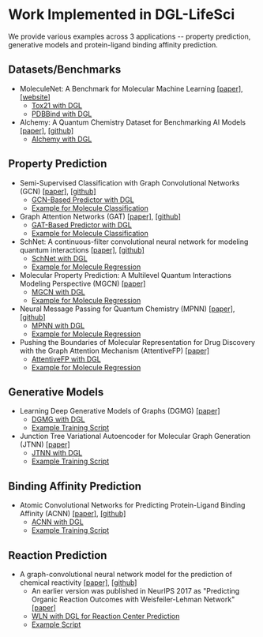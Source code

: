 # Work Implemented in DGL-LifeSci

We provide various examples across 3 applications -- property prediction, generative models and protein-ligand binding affinity prediction.

## Datasets/Benchmarks

- MoleculeNet: A Benchmark for Molecular Machine Learning [[paper]](https://arxiv.org/abs/1703.00564), [[website]](http://moleculenet.ai/)
    - [Tox21 with DGL](../dgllife/data/tox21.py)
    - [PDBBind with DGL](../dgllife/data/pdbbind.py)
- Alchemy: A Quantum Chemistry Dataset for Benchmarking AI Models [[paper]](https://arxiv.org/abs/1906.09427), [[github]](https://github.com/tencent-alchemy/Alchemy)
    - [Alchemy with DGL](../dgllife/data/alchemy.py)

## Property Prediction

- Semi-Supervised Classification with Graph Convolutional Networks (GCN) [[paper]](https://arxiv.org/abs/1609.02907), [[github]](https://github.com/tkipf/gcn)
    - [GCN-Based Predictor with DGL](../dgllife/model/model_zoo/gcn_predictor.py)
    - [Example for Molecule Classification](property_prediction/classification.py)
- Graph Attention Networks (GAT) [[paper]](https://arxiv.org/abs/1710.10903), [[github]](https://github.com/PetarV-/GAT)
    - [GAT-Based Predictor with DGL](../dgllife/model/model_zoo/gat_predictor.py)
    - [Example for Molecule Classification](property_prediction/classification.py)
- SchNet: A continuous-filter convolutional neural network for modeling quantum interactions [[paper]](https://arxiv.org/abs/1706.08566), [[github]](https://github.com/atomistic-machine-learning/SchNet)
    - [SchNet with DGL](../dgllife/model/model_zoo/schnet_predictor.py)
    - [Example for Molecule Regression](property_prediction/regression.py)
- Molecular Property Prediction: A Multilevel Quantum Interactions Modeling Perspective (MGCN) [[paper]](https://arxiv.org/abs/1906.11081)
    - [MGCN with DGL](../dgllife/model/model_zoo/mgcn_predictor.py)
    - [Example for Molecule Regression](property_prediction/regression.py)
- Neural Message Passing for Quantum Chemistry (MPNN) [[paper]](https://arxiv.org/abs/1704.01212), [[github]](https://github.com/brain-research/mpnn)
    - [MPNN with DGL](../dgllife/model/model_zoo/mpnn_predictor.py)
    - [Example for Molecule Regression](property_prediction/regression.py)
- Pushing the Boundaries of Molecular Representation for Drug Discovery with the Graph Attention Mechanism (AttentiveFP) [[paper]](https://pubs.acs.org/doi/abs/10.1021/acs.jmedchem.9b00959)
    - [AttentiveFP with DGL](../dgllife/model/model_zoo/attentivefp_predictor.py)
    - [Example for Molecule Regression](property_prediction/regression.py)

## Generative Models

- Learning Deep Generative Models of Graphs (DGMG) [[paper]](https://arxiv.org/abs/1803.03324)
    - [DGMG with DGL](../dgllife/model/model_zoo/dgmg.py)
    - [Example Training Script](generative_models/dgmg)
- Junction Tree Variational Autoencoder for Molecular Graph Generation (JTNN) [[paper]](https://arxiv.org/abs/1802.04364)
    - [JTNN with DGL](../dgllife/model/model_zoo/jtnn)
    - [Example Training Script](generative_models/jtnn)

## Binding Affinity Prediction

- Atomic Convolutional Networks for Predicting Protein-Ligand Binding Affinity (ACNN) [[paper]](https://arxiv.org/abs/1703.10603), [[github]](https://github.com/deepchem/deepchem/tree/master/contrib/atomicconv)
    - [ACNN with DGL](../dgllife/model/model_zoo/acnn.py)
    - [Example Training Script](binding_affinity_prediction)

## Reaction Prediction
- A graph-convolutional neural network model for the prediction of chemical reactivity [[paper]](https://pubs.rsc.org/en/content/articlelanding/2019/sc/c8sc04228d#!divAbstract), [[github]](https://github.com/connorcoley/rexgen_direct)
    - An earlier version was published in NeurIPS 2017 as "Predicting Organic Reaction Outcomes with Weisfeiler-Lehman Network" [[paper]](https://arxiv.org/abs/1709.04555)
    - [WLN with DGL for Reaction Center Prediction](../dgllife/model/model_zoo/wln_reaction_center.py)
    - [Example Script](reaction_prediction/rexgen_direct)
